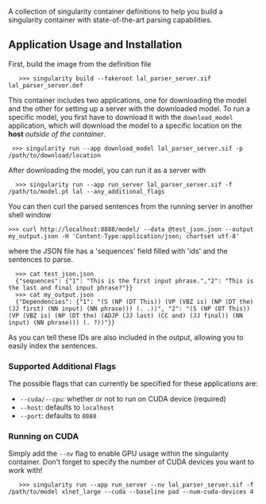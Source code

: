 A collection of singularity container definitions to help you build a singularity container with state-of-the-art parsing capabilities.

## Application Usage and Installation
First, build the image from the definition file

       >>> singularity build --fakeroot lal_parser_server.sif lal_parser_server.def

This container includes two applications, one for downloading the model and the other for setting up a server with the downloaded model. To run a specific model, you first have to download it with the `download_model` application, which will download the model to a specific location on the **host** *outside of the container*. 

     >>> singularity run --app download_model lal_parser_server.sif -p /path/to/download/location

After downloading the model, you can run it as a server with

      >>> singularity run --app run_server lal_parser_server.sif -f /path/to/model.pt lal --any_additional_flags

You can then curl the parsed sentences from the running server in another shell window

    >>> curl http://localhost:8888/model/ --data @test_json.json --output my_output.json -H 'Content-Type:application/json; chartset utf-8'

where the JSON file has a 'sequences' field filled with 'ids' and the sentences to parse.

      >>> cat test_json.json
      {"sequences": {"1": "This is the first input phrase.","2": "This is the last and final input phrase?"}}
      >>> cat my_output.json
      {"Dependencies": {"1": "(S (NP (DT This)) (VP (VBZ is) (NP (DT the) (JJ first) (NN input) (NN phrase))) (. .))", "2": "(S (NP (DT This)) (VP (VBZ is) (NP (DT the) (ADJP (JJ last) (CC and) (JJ final)) (NN input) (NN phrase))) (. ?))"}}

As you can tell these IDs are also included in the output, allowing you to easily index the sentences.

### Supported Additional Flags
The possible flags that can currently be specified for these applications are:
    
  - `--cuda/--cpu`: whether or not to run on CUDA device (required)
  - `--host`: defaults to  `localhost`
  - `--port`: defaults to  `8888`

### Running on CUDA
Simply add the `--nv` flag to enable GPU usage within the singularity container.  Don't forget to specify the number of CUDA devices you want to work with!

       >>> singularity run --app run_server --nv lal_parser_server.sif -f /path/to/model xlnet_large --cuda --baseline pad --num-cuda-devices 4

